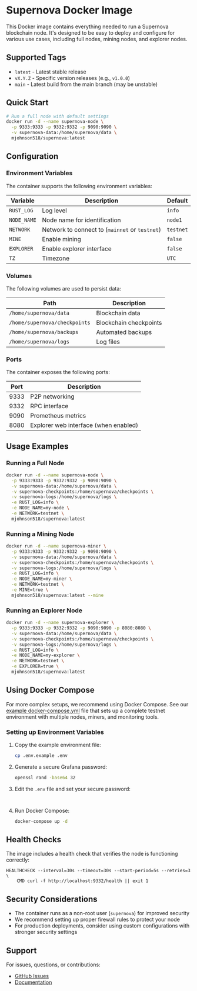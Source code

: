 # Supernova Docker Image

This Docker image contains everything needed to run a Supernova blockchain node. It's designed to be easy to deploy and configure for various use cases, including full nodes, mining nodes, and explorer nodes.

## Supported Tags

* `latest` - Latest stable release
* `vX.Y.Z` - Specific version releases (e.g., `v1.0.0`)
* `main` - Latest build from the main branch (may be unstable)

## Quick Start

```bash
# Run a full node with default settings
docker run -d --name supernova-node \
  -p 9333:9333 -p 9332:9332 -p 9090:9090 \
  -v supernova-data:/home/supernova/data \
  mjohnson518/supernova:latest
```

## Configuration

### Environment Variables

The container supports the following environment variables:

| Variable | Description | Default |
|----------|-------------|---------|
| `RUST_LOG` | Log level | `info` |
| `NODE_NAME` | Node name for identification | `node1` |
| `NETWORK` | Network to connect to (`mainnet` or `testnet`) | `testnet` |
| `MINE` | Enable mining | `false` |
| `EXPLORER` | Enable explorer interface | `false` |
| `TZ` | Timezone | `UTC` |

### Volumes

The following volumes are used to persist data:

| Path | Description |
|------|-------------|
| `/home/supernova/data` | Blockchain data |
| `/home/supernova/checkpoints` | Blockchain checkpoints |
| `/home/supernova/backups` | Automated backups |
| `/home/supernova/logs` | Log files |

### Ports

The container exposes the following ports:

| Port | Description |
|------|-------------|
| 9333 | P2P networking |
| 9332 | RPC interface |
| 9090 | Prometheus metrics |
| 8080 | Explorer web interface (when enabled) |

## Usage Examples

### Running a Full Node

```bash
docker run -d --name supernova-node \
  -p 9333:9333 -p 9332:9332 -p 9090:9090 \
  -v supernova-data:/home/supernova/data \
  -v supernova-checkpoints:/home/supernova/checkpoints \
  -v supernova-logs:/home/supernova/logs \
  -e RUST_LOG=info \
  -e NODE_NAME=my-node \
  -e NETWORK=testnet \
  mjohnson518/supernova:latest
```

### Running a Mining Node

```bash
docker run -d --name supernova-miner \
  -p 9333:9333 -p 9332:9332 -p 9090:9090 \
  -v supernova-data:/home/supernova/data \
  -v supernova-checkpoints:/home/supernova/checkpoints \
  -v supernova-logs:/home/supernova/logs \
  -e RUST_LOG=info \
  -e NODE_NAME=my-miner \
  -e NETWORK=testnet \
  -e MINE=true \
  mjohnson518/supernova:latest --mine
```

### Running an Explorer Node

```bash
docker run -d --name supernova-explorer \
  -p 9333:9333 -p 9332:9332 -p 9090:9090 -p 8080:8080 \
  -v supernova-data:/home/supernova/data \
  -v supernova-checkpoints:/home/supernova/checkpoints \
  -v supernova-logs:/home/supernova/logs \
  -e RUST_LOG=info \
  -e NODE_NAME=my-explorer \
  -e NETWORK=testnet \
  -e EXPLORER=true \
  mjohnson518/supernova:latest
```

## Using Docker Compose

For more complex setups, we recommend using Docker Compose. See our [example docker-compose.yml](https://github.com/mjohnson518/supernova/blob/main/docker/docker-compose.yml) file that sets up a complete testnet environment with multiple nodes, miners, and monitoring tools.

### Setting up Environment Variables

1. Copy the example environment file:
   ```bash
   cp .env.example .env
   ```

2. Generate a secure Grafana password:
   ```bash
   openssl rand -base64 32
   ```

3. Edit the `.env` file and set your secure password:
   ```
  
   ```

4. Run Docker Compose:
   ```bash
   docker-compose up -d
   ```

## Health Checks

The image includes a health check that verifies the node is functioning correctly:

```
HEALTHCHECK --interval=30s --timeout=30s --start-period=5s --retries=3 \
    CMD curl -f http://localhost:9332/health || exit 1
```

## Security Considerations

- The container runs as a non-root user (`supernova`) for improved security
- We recommend setting up proper firewall rules to protect your node
- For production deployments, consider using custom configurations with stronger security settings

## Support

For issues, questions, or contributions:

- [GitHub Issues](https://github.com/mjohnson518/supernova/issues)
- [Documentation](https://github.com/mjohnson518/supernova/docs) 